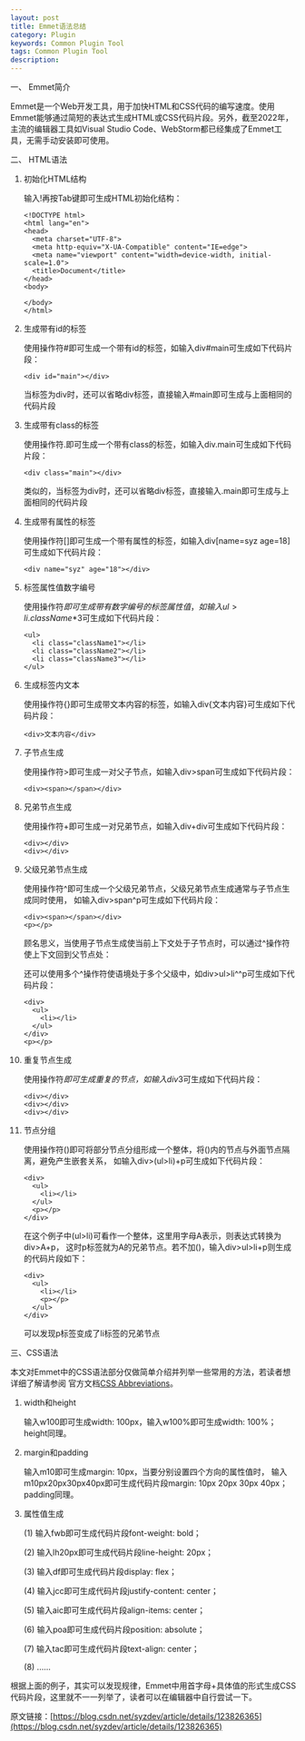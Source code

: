 ```yaml
---
layout: post
title: Emmet语法总结
category: Plugin
keywords: Common Plugin Tool
tags: Common Plugin Tool
description: 
---
```


一、 Emmet简介

Emmet是一个Web开发工具，用于加快HTML和CSS代码的编写速度。使用Emmet能够通过简短的表达式生成HTML或CSS代码片段。另外，截至2022年，主流的编辑器工具如Visual Studio Code、WebStorm都已经集成了Emmet工具，无需手动安装即可使用。

二、 HTML语法

1. 初始化HTML结构

    输入!再按Tab键即可生成HTML初始化结构：

    ```
    <!DOCTYPE html>
    <html lang="en">
    <head>
      <meta charset="UTF-8">
      <meta http-equiv="X-UA-Compatible" content="IE=edge">
      <meta name="viewport" content="width=device-width, initial-scale=1.0">
      <title>Document</title>
    </head>
    <body>
      
    </body>
    </html>
    ```

2. 生成带有id的标签

    使用操作符#即可生成一个带有id的标签，如输入div#main可生成如下代码片段：

    ```
    <div id="main"></div>
    ```

    当标签为div时，还可以省略div标签，直接输入#main即可生成与上面相同的代码片段

3. 生成带有class的标签

    使用操作符.即可生成一个带有class的标签，如输入div.main可生成如下代码片段：

    ```
    <div class="main"></div>
    ```

    类似的，当标签为div时，还可以省略div标签，直接输入.main即可生成与上面相同的代码片段

4. 生成带有属性的标签

    使用操作符[]即可生成一个带有属性的标签，如输入div[name=syz age=18]可生成如下代码片段：

    ```
    <div name="syz" age="18"></div>
    ```

5. 标签属性值数字编号

    使用操作符$即可生成带有数字编号的标签属性值，如输入ul>li.className$*3可生成如下代码片段：

    ```
    <ul>
      <li class="className1"></li>
      <li class="className2"></li>
      <li class="className3"></li>
    </ul>
    ```

6. 生成标签内文本

    使用操作符{}即可生成带文本内容的标签，如输入div{文本内容}可生成如下代码片段：

    ```
    <div>文本内容</div>
    ```

7. 子节点生成

    使用操作符>即可生成一对父子节点，如输入div>span可生成如下代码片段：

    ```
    <div><span></span></div>
    ```

8. 兄弟节点生成

    使用操作符+即可生成一对兄弟节点，如输入div+div可生成如下代码片段：

    ```
    <div></div>
    <div></div>
    ```

9. 父级兄弟节点生成

    使用操作符^即可生成一个父级兄弟节点，父级兄弟节点生成通常与子节点生成同时使用，
    如输入div>span^p可生成如下代码片段：

    ```
    <div><span></span></div>
    <p></p>
    ```

    顾名思义，当使用子节点生成使当前上下文处于子节点时，可以通过^操作符使上下文回到父节点处：

    还可以使用多个^操作符使语境处于多个父级中，如div>ul>li^^p可生成如下代码片段：

    ```
    <div>
      <ul>
        <li></li>
      </ul>
    </div>
    <p></p>
    ```

10. 重复节点生成

    使用操作符*即可生成重复的节点，如输入div*3可生成如下代码片段：

    ```
    <div></div>
    <div></div>
    <div></div>
    ```

11. 节点分组

    使用操作符()即可将部分节点分组形成一个整体，将()内的节点与外面节点隔离，避免产生嵌套关系，
    如输入div>(ul>li)+p可生成如下代码片段：

    ```
    <div>
      <ul>
        <li></li>
      </ul>
      <p></p>
    </div>
    ```

    在这个例子中(ul>li)可看作一个整体，这里用字母A表示，则表达式转换为div>A+p，
    这时p标签就为A的兄弟节点。若不加()，输入div>ul>li+p则生成的代码片段如下：

    ```
    <div>
      <ul>
        <li></li>
        <p></p>
      </ul>
    </div>
    ```

    可以发现p标签变成了li标签的兄弟节点

三、CSS语法
    
本文对Emmet中的CSS语法部分仅做简单介绍并列举一些常用的方法，若读者想详细了解请参阅
官方文档[CSS Abbreviations](https://docs.emmet.io/css-abbreviations)。

1. width和height

    输入w100即可生成width: 100px，输入w100%即可生成width: 100%；height同理。

2. margin和padding

    输入m10即可生成margin: 10px，当要分别设置四个方向的属性值时，
    输入m10px20px30px40px即可生成代码片段margin: 10px 20px 30px 40px；padding同理。

3. 属性值生成

    (1) 输入fwb即可生成代码片段font-weight: bold；

    (2) 输入lh20px即可生成代码片段line-height: 20px；

    (3) 输入df即可生成代码片段display: flex；

    (4) 输入jcc即可生成代码片段justify-content: center；

    (5) 输入aic即可生成代码片段align-items: center；

    (6) 输入poa即可生成代码片段position: absolute；

    (7) 输入tac即可生成代码片段text-align: center；

    (8) ......

根据上面的例子，其实可以发现规律，Emmet中用首字母+具体值的形式生成CSS代码片段，这里就不一一列举了，读者可以在编辑器中自行尝试一下。

原文链接：[https://blog.csdn.net/syzdev/article/details/123826365](https://blog.csdn.net/syzdev/article/details/123826365)